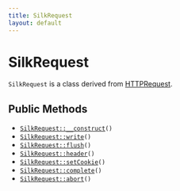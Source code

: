 ```yaml
---
title: SilkRequest
layout: default
---
```


# SilkRequest

<code>SilkRequest</code> is a class derived from <a href="HTTPRequest">HTTPRequest</a>.

## Public Methods

* <code><a href="SilkRequest%3A%3A__construct">SilkRequest::__construct</a>()</code>
* <code><a href="SilkRequest%3A%3Awrite">SilkRequest::write</a>()</code>
* <code><a href="SilkRequest%3A%3Aflush">SilkRequest::flush</a>()</code>
* <code><a href="SilkRequest%3A%3Aheader">SilkRequest::header</a>()</code>
* <code><a href="SilkRequest%3A%3AsetCookie">SilkRequest::setCookie</a>()</code>
* <code><a href="SilkRequest%3A%3Acomplete">SilkRequest::complete</a>()</code>
* <code><a href="SilkRequest%3A%3Aabort">SilkRequest::abort</a>()</code>

